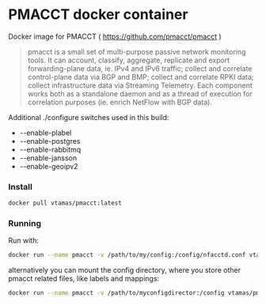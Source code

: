 # PMACCT docker container

Docker image for PMACCT ( https://github.com/pmacct/pmacct )

> pmacct is a small set of multi-purpose passive network monitoring tools. It can account, classify, aggregate, replicate and export forwarding-plane data, ie. IPv4 and IPv6 traffic; collect and correlate control-plane data via BGP and BMP; collect and correlate RPKI data; collect infrastructure data via Streaming Telemetry. Each component works both as a standalone daemon and as a thread of execution for correlation purposes (ie. enrich NetFlow with BGP data).

Additional ./configure switches used in this build:
* --enable-plabel 
* --enable-postgres
* --enable-rabbitmq
* --enable-jansson
* --enable-geoipv2

### Install

```sh
docker pull vtamas/pmacct:latest
```

### Running

Run with: 
```sh
docker run --name pmacct -v /path/to/my/config:/config/nfacctd.conf vtamas/pmacct:latest
```

alternatively you can mount the config directory, where you store other pmacct related files, like labels and mappings:

```sh
docker run --name pmacct -v /path/to/myconfigdirector:/config vtamas/pmacct:latest
```

